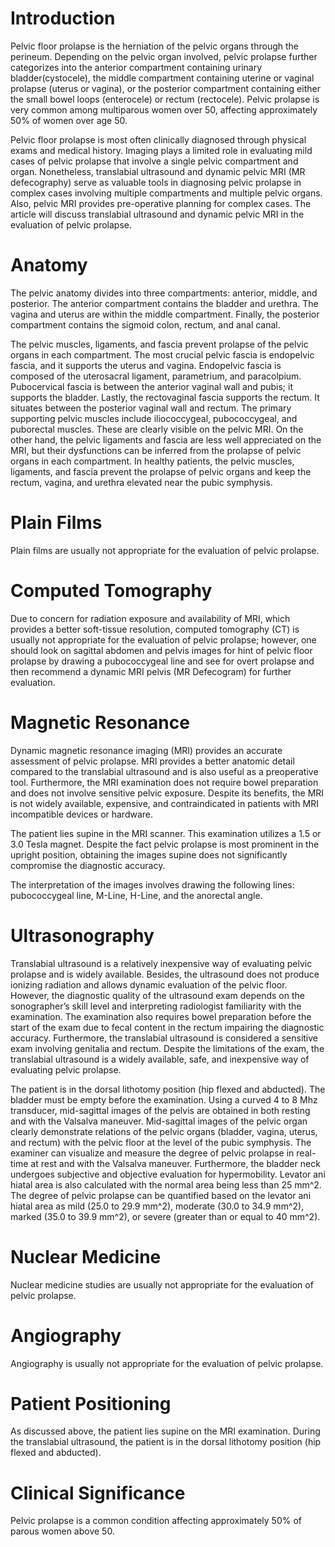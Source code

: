 # Introduction

Pelvic floor prolapse is the herniation of the pelvic organs through the perineum. Depending on the pelvic organ involved, pelvic prolapse further categorizes into the anterior compartment containing urinary bladder(cystocele), the middle compartment containing uterine or vaginal prolapse (uterus or vagina), or the posterior compartment containing either the small bowel loops (enterocele) or rectum (rectocele). Pelvic prolapse is very common among multiparous women over 50, affecting approximately 50% of women over age 50.

Pelvic floor prolapse is most often clinically diagnosed through physical exams and medical history. Imaging plays a limited role in evaluating mild cases of pelvic prolapse that involve a single pelvic compartment and organ. Nonetheless, translabial ultrasound and dynamic pelvic MRI (MR defecography) serve as valuable tools in diagnosing pelvic prolapse in complex cases involving multiple compartments and multiple pelvic organs. Also, pelvic MRI provides pre-operative planning for complex cases. The article will discuss translabial ultrasound and dynamic pelvic MRI in the evaluation of pelvic prolapse.

# Anatomy

The pelvic anatomy divides into three compartments: anterior, middle, and posterior. The anterior compartment contains the bladder and urethra. The vagina and uterus are within the middle compartment. Finally, the posterior compartment contains the sigmoid colon, rectum, and anal canal.

The pelvic muscles, ligaments, and fascia prevent prolapse of the pelvic organs in each compartment. The most crucial pelvic fascia is endopelvic fascia, and it supports the uterus and vagina. Endopelvic fascia is composed of the uterosacral ligament, parametrium, and paracolpium. Pubocervical fascia is between the anterior vaginal wall and pubis; it supports the bladder. Lastly, the rectovaginal fascia supports the rectum. It situates between the posterior vaginal wall and rectum. The primary supporting pelvic muscles include iliococcygeal, pubococcygeal, and puborectal muscles. These are clearly visible on the pelvic MRI. On the other hand, the pelvic ligaments and fascia are less well appreciated on the MRI, but their dysfunctions can be inferred from the prolapse of pelvic organs in each compartment. In healthy patients, the pelvic muscles, ligaments, and fascia prevent the prolapse of pelvic organs and keep the rectum, vagina, and urethra elevated near the pubic symphysis.

# Plain Films

Plain films are usually not appropriate for the evaluation of pelvic prolapse.

# Computed Tomography

Due to concern for radiation exposure and availability of MRI, which provides a better soft-tissue resolution, computed tomography (CT) is usually not appropriate for the evaluation of pelvic prolapse; however, one should look on sagittal abdomen and pelvis images for hint of pelvic floor prolapse by drawing a pubococcygeal line and see for overt prolapse and then recommend a dynamic MRI pelvis (MR Defecogram) for further evaluation.

# Magnetic Resonance

Dynamic magnetic resonance imaging (MRI) provides an accurate assessment of pelvic prolapse. MRI provides a better anatomic detail compared to the translabial ultrasound and is also useful as a preoperative tool. Furthermore, the MRI examination does not require bowel preparation and does not involve sensitive pelvic exposure. Despite its benefits, the MRI is not widely available, expensive, and contraindicated in patients with MRI incompatible devices or hardware.

The patient lies supine in the MRI scanner. This examination utilizes a 1.5 or 3.0 Tesla magnet. Despite the fact pelvic prolapse is most prominent in the upright position, obtaining the images supine does not significantly compromise the diagnostic accuracy.

The interpretation of the images involves drawing the following lines: pubococcygeal line, M-Line, H-Line, and the anorectal angle.

# Ultrasonography

Translabial ultrasound is a relatively inexpensive way of evaluating pelvic prolapse and is widely available. Besides, the ultrasound does not produce ionizing radiation and allows dynamic evaluation of the pelvic floor. However, the diagnostic quality of the ultrasound exam depends on the sonographer’s skill level and interpreting radiologist familiarity with the examination. The examination also requires bowel preparation before the start of the exam due to fecal content in the rectum impairing the diagnostic accuracy. Furthermore, the translabial ultrasound is considered a sensitive exam involving genitalia and rectum. Despite the limitations of the exam, the translabial ultrasound is a widely available, safe, and inexpensive way of evaluating pelvic prolapse.

The patient is in the dorsal lithotomy position (hip flexed and abducted). The bladder must be empty before the examination. Using a curved 4 to 8 Mhz transducer, mid-sagittal images of the pelvis are obtained in both resting and with the Valsalva maneuver. Mid-sagittal images of the pelvic organ clearly demonstrate relations of the pelvic organs (bladder, vagina, uterus, and rectum) with the pelvic floor at the level of the pubic symphysis. The examiner can visualize and measure the degree of pelvic prolapse in real-time at rest and with the Valsalva maneuver. Furthermore, the bladder neck undergoes subjective and objective evaluation for hypermobility. Levator ani hiatal area is also calculated with the normal area being less than 25 mm^2. The degree of pelvic prolapse can be quantified based on the levator ani hiatal area as mild (25.0 to 29.9 mm^2), moderate (30.0 to 34.9 mm^2), marked (35.0 to 39.9 mm^2), or severe (greater than or equal to 40 mm^2).

# Nuclear Medicine

Nuclear medicine studies are usually not appropriate for the evaluation of pelvic prolapse.

# Angiography

Angiography is usually not appropriate for the evaluation of pelvic prolapse.

# Patient Positioning

As discussed above, the patient lies supine on the MRI examination. During the translabial ultrasound, the patient is in the dorsal lithotomy position (hip flexed and abducted).

# Clinical Significance

Pelvic prolapse is a common condition affecting approximately 50% of parous women above 50.